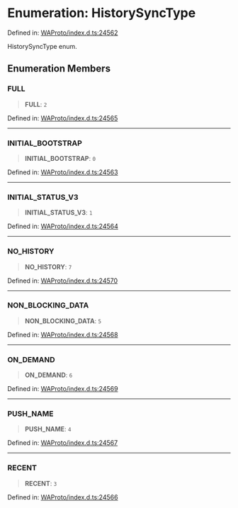 # Enumeration: HistorySyncType

Defined in: [WAProto/index.d.ts:24562](https://github.com/Fokusdotid/bail/blob/546bbbb35e652e95f45982a71bee62b2c682e4eb/WAProto/index.d.ts#L24562)

HistorySyncType enum.

## Enumeration Members

### FULL

> **FULL**: `2`

Defined in: [WAProto/index.d.ts:24565](https://github.com/Fokusdotid/bail/blob/546bbbb35e652e95f45982a71bee62b2c682e4eb/WAProto/index.d.ts#L24565)

***

### INITIAL\_BOOTSTRAP

> **INITIAL\_BOOTSTRAP**: `0`

Defined in: [WAProto/index.d.ts:24563](https://github.com/Fokusdotid/bail/blob/546bbbb35e652e95f45982a71bee62b2c682e4eb/WAProto/index.d.ts#L24563)

***

### INITIAL\_STATUS\_V3

> **INITIAL\_STATUS\_V3**: `1`

Defined in: [WAProto/index.d.ts:24564](https://github.com/Fokusdotid/bail/blob/546bbbb35e652e95f45982a71bee62b2c682e4eb/WAProto/index.d.ts#L24564)

***

### NO\_HISTORY

> **NO\_HISTORY**: `7`

Defined in: [WAProto/index.d.ts:24570](https://github.com/Fokusdotid/bail/blob/546bbbb35e652e95f45982a71bee62b2c682e4eb/WAProto/index.d.ts#L24570)

***

### NON\_BLOCKING\_DATA

> **NON\_BLOCKING\_DATA**: `5`

Defined in: [WAProto/index.d.ts:24568](https://github.com/Fokusdotid/bail/blob/546bbbb35e652e95f45982a71bee62b2c682e4eb/WAProto/index.d.ts#L24568)

***

### ON\_DEMAND

> **ON\_DEMAND**: `6`

Defined in: [WAProto/index.d.ts:24569](https://github.com/Fokusdotid/bail/blob/546bbbb35e652e95f45982a71bee62b2c682e4eb/WAProto/index.d.ts#L24569)

***

### PUSH\_NAME

> **PUSH\_NAME**: `4`

Defined in: [WAProto/index.d.ts:24567](https://github.com/Fokusdotid/bail/blob/546bbbb35e652e95f45982a71bee62b2c682e4eb/WAProto/index.d.ts#L24567)

***

### RECENT

> **RECENT**: `3`

Defined in: [WAProto/index.d.ts:24566](https://github.com/Fokusdotid/bail/blob/546bbbb35e652e95f45982a71bee62b2c682e4eb/WAProto/index.d.ts#L24566)
